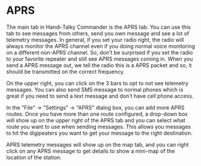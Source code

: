 # APRS

The main tab in Handi-Talky Commander is the APRS tab. You can use this tab to see messages from others, send you own message and see a lot of telemetry messages. In general, if you set your radio right, the radio will always monitor the APRS channel even if you doing normal voice monitoring on a different non-APRS channel. So, don't be surprised if you set the radio to your favorite repeater and still see APRS messages coming in. When you send a APRS message out, we tell the radio this is a APRS packet and so, it should be transmitted on the correct frequency.

On the upper right, you can click on the 3 bars to opt to not see telemetry messages. You can also send SMS message to normal phones which is great if you need to send a text message and don't have cell phone access.

In the "File" -> "Settings" -> "APRS" dialog box, you can add more APRS routes. Once you have more than one route configured, a drop-down box will show up on the upper right of the APRS tab and you can select what route you want to use when sending messages. This allows you messages to hit the digipeaters you want to get your message to the right destination.

APRS telemetry messages will show up on the map tab, and you can right click on any APRS message to get details to show a mini-map of the location of the station.